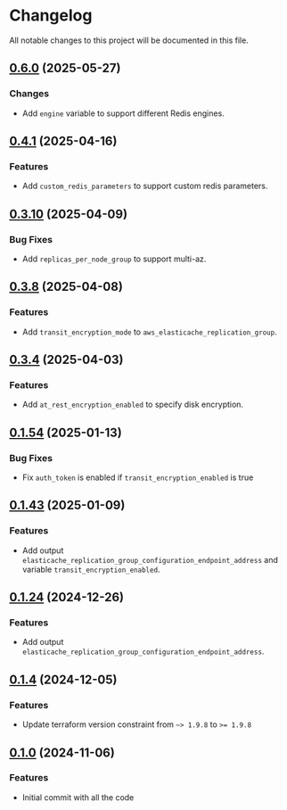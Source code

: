 # Changelog

All notable changes to this project will be documented in this file.

## [0.6.0]() (2025-05-27)

### Changes

* Add `engine` variable to support different Redis engines.

## [0.4.1]() (2025-04-16)

### Features

* Add `custom_redis_parameters` to support custom redis parameters.

## [0.3.10]() (2025-04-09)

### Bug Fixes

* Add `replicas_per_node_group` to support multi-az.

## [0.3.8]() (2025-04-08)

### Features

* Add `transit_encryption_mode` to `aws_elasticache_replication_group`.

## [0.3.4]() (2025-04-03)

### Features

* Add `at_rest_encryption_enabled` to specify disk encryption.

## [0.1.54]() (2025-01-13)

### Bug Fixes

* Fix `auth_token` is enabled if `transit_encryption_enabled` is true

## [0.1.43]() (2025-01-09)

### Features

* Add output `elasticache_replication_group_configuration_endpoint_address` and variable `transit_encryption_enabled`.

## [0.1.24]() (2024-12-26)

### Features

* Add output `elasticache_replication_group_configuration_endpoint_address`.

## [0.1.4]() (2024-12-05)

### Features

* Update terraform version constraint from `~> 1.9.8` to `>= 1.9.8`

## [0.1.0]() (2024-11-06)

### Features

* Initial commit with all the code

